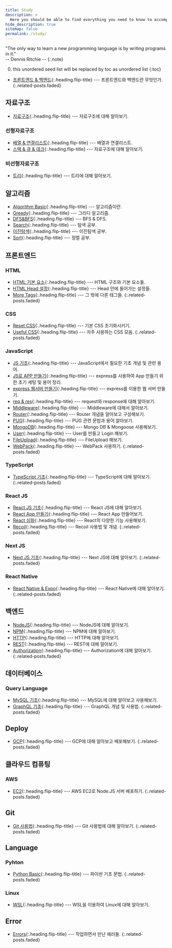 ```yaml
---
title: Study
description: >
  Here you should be able to find everything you need to know to accomplish the most common tasks when blogging with Hydejack.
hide_description: true
sitemap: false
permalink: /study/
---
```


"The only way to learn a new programming language is by writing programs in it."<br> 
-- Dennis Ritchie --
{:.note}

0. this unordered seed list will be replaced by toc as unordered list 
{:toc}


* [프론트엔드 & 백엔드]{:.heading.flip-title} --- 프론트엔드와 백엔드란 무엇인가.
{:.related-posts.faded}

## 자료구조

* [자료구조]{:.heading.flip-title} --- 자료구조에 대해 알아보기. 

### 선형자료구조
* [배열 & 연결리스트]{:.heading.flip-title} --- 배열과 연결리스트.
* [스택 & 큐 & 데크]{:.heading.flip-title} --- 자료구조에 대해 알아보기.

### 비선형자료구조
* [트리]{:.heading.flip-title} --- 트리에 대해 알아보기.

## 알고리즘
* [Algorithm Basic]{:.heading.flip-title} --- 알고리즘이란.
* [Greedy]{:.heading.flip-title} --- 그리디 알고리즘.
* [DFS&BFS]{:.heading.flip-title} --- BFS & DFS.
* [Search]{:.heading.flip-title} --- 탐색 공부. 
* [이진탐색]{:.heading.flip-title} --- 이진탐색 공부. 
* [Sort]{:.heading.flip-title} --- 정렬 공부. 

## 프론트엔드
### HTML
* [HTML 기본 요소]{:.heading.flip-title} --- HTML 구조와 기본 요소들.
* [HTML Head 설정]{:.heading.flip-title} --- Head 안에 들어가는 설정들.
* [More Tags]{:.heading.flip-title} --- 그 밖에 다른 태그들.
{:.related-posts.faded}

### CSS
* [Reset CSS]{:.heading.flip-title} --- 기본 CSS 초기화시키기.
* [Useful CSS]{:.heading.flip-title} --- 자주 사용하는 CSS 모음.
{:.related-posts.faded}

### JavaScript
* [JS 기초]{:.heading.flip-title} --- JavaScript에서 필요한 기초 개념 및 관련 용어.
* [JS로 APP 만들기]{:.heading.flip-title} --- express를 사용하여 App 만들기 위한 초기 세팅 및 용어 정리.
* [express 웹서버 만들기]{:.heading.flip-title} --- express를 이용한 웹 서버 만들기.
* [req & res]{:.heading.flip-title} --- request와 response에 대해 알아보기.
* [Middleware]{:.heading.flip-title} --- Middleware에 대해서 알아보기.
* [Router]{:.heading.flip-title} --- Router 개념을 알아보고 구성해보기.
* [PUG]{:.heading.flip-title} --- PUG 관련 문법과 용어 알아보기.
* [MongoDB]{:.heading.flip-title} --- Mongo DB & Mongoose 사용해보기.
* [User]{:.heading.flip-title} --- User를 만들고 Login 해보기.
* [FileUpload]{:.heading.flip-title} --- FileUpload 해보기.
* [WebPack]{:.heading.flip-title} --- WebPack 사용하기.
{:.related-posts.faded}

### TypeScript
* [TypeScript 기초]{:.heading.flip-title} --- TypeScript에 대해 알아보기.
{:.related-posts.faded}

### React JS
* [React JS 기초]{:.heading.flip-title} --- React JS에 대해 알아보기.
* [React App 만들기]{:.heading.flip-title} --- React App 만들어보기.
* [React 심화]{:.heading.flip-title} --- React의 다양한 기능 사용해보기.
* [Recoil]{:.heading.flip-title} --- Recoil 사용법 및 개념.
{:.related-posts.faded}

### Next JS
* [Next JS 기초]{:.heading.flip-title} --- Next JS에 대해 알아보기.
{:.related-posts.faded}

### React Native
* [React Native & Expo]{:.heading.flip-title} --- React Native에 대해 알아보기.
{:.related-posts.faded}

## 백엔드
* [NodeJS]{:.heading.flip-title} --- NodeJS에 대해 알아보기.
* [NPM]{:.heading.flip-title} --- NPM에 대해 알아보기.
* [HTTP]{:.heading.flip-title} --- HTTP에 대해 알아보기.
* [REST]{:.heading.flip-title} --- REST에 대해 알아보기.
* [Authorization]{:.heading.flip-title} --- Authorization에 대해 알아보기.
{:.related-posts.faded}

## 데이터베이스

### Query Language

* [MySQL 기초]{:.heading.flip-title} --- MySQL에 대해 알아보고 사용해보기. 
* [GraphQL 기초]{:.heading.flip-title} --- GraphQL 개념 및 사용법.
{:.related-posts.faded}

## Deploy
* [GCP]{:.heading.flip-title} --- GCP에 대해 알아보고 배포해보기. 
{:.related-posts.faded}

## 클라우드 컴퓨팅
### AWS
* [EC2]{:.heading.flip-title} --- AWS EC2로 Node.JS 서버 배포하기. 
{:.related-posts.faded}

## Git
* [Git 사용법]{:.heading.flip-title} --- Git 사용법에 대해 알아보기. 
{:.related-posts.faded}

## Language
### Pyhton
* [Python Basic]{:.heading.flip-title} --- 파이썬 기초 문법.
{:.related-posts.faded}

### Linux
* [WSL]{:.heading.flip-title} --- WSL을 이용하여 Linux에 대해 알아보기. 

## Error
* [Errors]{:.heading.flip-title} --- 작업하면서 만난 에러들.
{:.related-posts.faded}




<!-- Front-end & Back-end --->
[프론트엔드 & 백엔드]: 2024-02-16-front&back.md

<!-- Data Structrue -->
[자료구조]: 2024-02-18-자료구조.md
<!-- 선형 자료구조 -->
[배열 & 연결리스트]: 2024-02-19-배열&연결리스트.md
[스택 & 큐 & 데크]: 2024-02-22-큐&스택&데크.md

<!-- 비선형 자료구조 -->

[트리]:2024-02-23-트리.md
<!-- Algorithm -->
[Algorithm Basic]: 2022-04-01-algorithm-basic.md
[Greedy]: 2022-04-02-greedy.md
[Sort]: 2022-05-02-sort.md
[Search]: 2022-05-01-search.md
[이진탐색]: 2024-02-24-이진탐색.md
[DFS&BFS]: 2022-04-03-dfs&bfs.md

<!-- ------------------------ -->

<!-- HTML -->
[HTML 기본 요소]: 2020-06-01-html기초I.md
[HTML Head 설정]: 2020-06-02-html기초II.md
[More Tags]: 2020-06-03-html기초III.md

<!-- CSS -->
[Reset CSS]: 2020-07-01-reset.md
[Useful CSS]: 2020-07-02-usefulCss.md

<!-- JavaScript -->
[JS 기초]: 2020-12-30-js기초.md
[JS로 APP 만들기]: 2020-12-31-fullstackBasic.md
[express 웹서버 만들기]: 2021-01-01-express.md
[req & res]: 2021-01-02-req&res.md
[Middleware]: 2021-01-03-middleware.md
[Router]: 2021-01-04-router.md
[PUG]: 2021-01-05-pug.md
[MongoDB]: 2021-01-06-mongoDB.md
[User]: 2021-01-07-user.md
[FileUpload]: 2021-01-08-fileUpload.md
[WebPack]: 2021-01-09-webpack.md

<!-- ------------------------ -->

<!-- TS 기초 -->
[TypeScript 기초]: 2021-02-01-ts기초.md

<!-- React JS -->
[React JS 기초]: 2021-07-01-reactJS기초.md
[React App 만들기]: 2021-07-02-reactApp.md
[React 심화]: 2021-07-03-reactMaster.md
[Recoil]: 2021-07-04-recoil.md

<!-- Next JS -->
[Next JS 기초]: 2022-07-01-NextJS기초.md

<!-- React Native -->
[React Native & Expo]: 2022-11-01-reactNative&Expo.md

<!-- Back-end -->
[NodeJS]: 2022-09-15-nodeJs.md
[NPM]: 2022-09-16-npm.md
[HTTP]: 2022-09-17-http.md
[REST]: 2022-09-18-rest.md
[Authorization]: 2022-09-19-authorization.md

<!-- DB -->

<!-- Deploy -->
[GCP]: 2023-03-01-GCP.md
<!-- AWS -->
[EC2]: 2022-09-01-ec2.md


<!-- Language -->
<!-- Python -->
[Python Basic]: 2022-03-01-python-basic.md

<!-- Linux -->
[WSL]: 2022-01-01-wsl.md

<!-- Query Language -->
[MySQL 기초]: 2023-01-03-mysql.md
[GraphQL 기초]: 2022-10-01-graphql.md

<!-- ------------------------ -->

<!-- Git -->
[Git 사용법]: 2022-09-01-git.md

<!-- ------------------------ -->

<!-- Error -->
[Errors]: 2022-12-25-error.md

